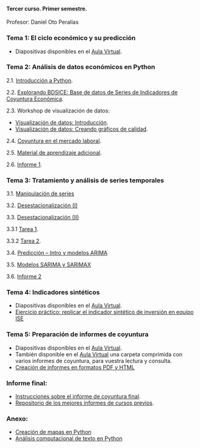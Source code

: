 #### Tercer curso. Primer semestre.

Profesor: Daniel Oto Peralías

### Tema 1: El ciclo económico y su predicción

* Diapositivas disponibles en el [Aula Virtual](https://campusvirtual.upo.es/).

### Tema 2: Análisis de datos económicos en Python

2.1. [Introducción a Python](https://github.com/otoperalias/Coyuntura/blob/main/clases/Tema2_I.ipynb).

2.2. [Explorando BDSICE: Base de datos de Series de Indicadores de Coyuntura Económica](https://github.com/otoperalias/Coyuntura/blob/main/clases/Tema2_II.ipynb).

2.3. Workshop de visualización de datos:
* [Visualización de datos: Introducción](https://otoperalias.github.io/Coyuntura/clases/Tema2_Visualizacion1).
* [Visualización de datos: Creando gráficos de calidad](https://github.com/otoperalias/Coyuntura/blob/main/clases/Tema2_Visualizacion.ipynb).

2.4. [Coyuntura en el mercado laboral](https://github.com/otoperalias/Coyuntura/blob/main/clases/Tema2_IV.ipynb).

2.5. [Material de aprendizaje adicional](https://otoperalias.github.io/Coyuntura/clases/Tema2_V).

2.6. [Informe 1](https://otoperalias.github.io/Coyuntura/clases/Tema2_Informe1).

### Tema 3: Tratamiento y análisis de series temporales

3.1. [Manipulación de series](https://github.com/otoperalias/Coyuntura/blob/main/clases/Tema3_I.ipynb)

3.2. [Desestacionalización (I)](https://github.com/otoperalias/Coyuntura/blob/main/clases/Tema3_II.ipynb)

3.3. [Desestacionalización (II)](https://github.com/otoperalias/Coyuntura/blob/main/clases/Tema3_III.ipynb)

3.3.1 [Tarea 1](https://otoperalias.github.io/Coyuntura/clases/Tema3_Tarea1).

3.3.2 [Tarea 2](https://otoperalias.github.io/Coyuntura/clases/Tema3_Tarea2).

3.4. [Predicción – Intro y modelos ARIMA](https://github.com/otoperalias/Coyuntura/blob/main/clases/Tema3_IV.ipynb)

3.5. [Modelos SARIMA y SARIMAX](https://github.com/otoperalias/Coyuntura/blob/main/clases/Tema3_V.ipynb)

3.6. [Informe 2](https://github.com/otoperalias/Coyuntura/blob/main/clases/Tema3_Informe2)

### Tema 4: Indicadores sintéticos

* Diapositivas disponibles en el [Aula Virtual](https://campusvirtual.upo.es/).
* [Ejercicio práctico: replicar el indicador sintético de inversión en equipo ISE](https://github.com/otoperalias/Coyuntura/blob/main/clases/Tema4_ISE.ipynb)

### Tema 5: Preparación de informes de coyuntura

* Diapositivas disponibles en el [Aula Virtual](https://campusvirtual.upo.es/).
* También disponible en el [Aula Virtual](https://campusvirtual.upo.es/) una carpeta comprimida con varios informes de coyuntura, para vuestra lectura y consulta.
* [Creación de informes en formatos PDF y HTML](https://github.com/otoperalias/Coyuntura/blob/main/clases/Tema5_formato_informes.ipynb)


### Informe final:
* [Instrucciones sobre el informe de coyuntura final](https://otoperalias.github.io/Coyuntura/clases/informe_final).
* [Repositorio de los mejores informes de cursos previos](https://otoperalias.github.io/Coyuntura).

### Anexo:
* [Creación de mapas en Python](https://github.com/otoperalias/Coyuntura/blob/main/clases/Workshop_mapas.ipynb)
* [Análisis computacional de texto en Python](https://github.com/otoperalias/Coyuntura/blob/main/clases/Workshop_texto.ipynb)
